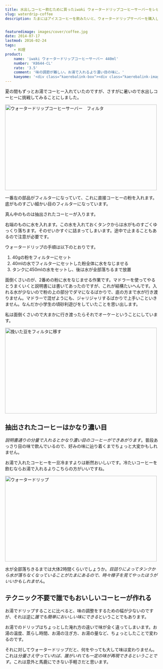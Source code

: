 ```yaml
---
title: 水出しコーヒー飲むために買ったiwaki ウォータードリップコーヒーサーバーをレビュー
slug: waterdrip-coffee
description: たまにはアイスコーヒーを飲みたいと、ウォータードリップサーバーを購入しました。お湯で入れたコーヒーを冷まして飲むより断然おいしいです。水をセットするだけなので、入れ方で味が左右されにくいのがメリットかもしれません。


featuredimage: images/cover/coffee.jpg
date: 2014-07-17
lastmod: 2016-02-24
tags: 
    - 料理
product:
    name: 'iwaki ウォータードリップコーヒーサーバー 440ml'
    number: 'K8644-CL'
    rate: '3.5'
    comment: '味の調節が難しい。お湯で入れるより濃い目の味に。'
    kaeyome: '<div class="kaerebalink-box"><div class="kaerebalink-image"><a href="http://www.amazon.co.jp/exec/obidos/ASIN/B001823VPU/illusionspace-22/ref=nosim/" rel="nofollow" target="_blank"><img src="http://ecx.images-amazon.com/images/I/3177ha7kObL._SL160_.jpg" style="border: none;" /></a></div><div class="kaerebalink-info"><div class="kaerebalink-name"><a href="http://www.amazon.co.jp/exec/obidos/ASIN/B001823VPU/illusionspace-22/ref=nosim/" rel="nofollow" target="_blank">iwaki ウォータードリップコーヒーサーバー 440ml K8644-CL</a><div class="kaerebalink-powered-date">posted with <a href="http://kaereba.com" rel="nofollow" target="_blank">カエレバ</a></div></div><div class="kaerebalink-detail"> iwaki     </div><div class="kaerebalink-link1"><div class="shoplinkamazon"><a href="http://www.amazon.co.jp/gp/search?keywords=%83E%83H%81%5B%83%5E%81%5B%83h%83%8A%83b%83v%83R%81%5B%83q%81%5B%83T%81%5B%83o%81%5B%20%81%40K8644-CL&__mk_ja_JP=%83J%83%5E%83J%83i&tag=illusionspace-22" rel="nofollow" target="_blank" title="アマゾン" >Amazonで購入</a></div><div class="shoplinkrakuten"><a href="http://hb.afl.rakuten.co.jp/hgc/0e95387f.f2aef20d.0e953880.25e412bd/?pc=http%3A%2F%2Fsearch.rakuten.co.jp%2Fsearch%2Fmall%2F%25E3%2582%25A6%25E3%2582%25A9%25E3%2583%25BC%25E3%2582%25BF%25E3%2583%25BC%25E3%2583%2589%25E3%2583%25AA%25E3%2583%2583%25E3%2583%2597%25E3%2582%25B3%25E3%2583%25BC%25E3%2583%2592%25E3%2583%25BC%25E3%2582%25B5%25E3%2583%25BC%25E3%2583%2590%25E3%2583%25BC%2520%25E3%2580%2580K8644-CL%2F-%2Ff.1-p.1-s.1-sf.0-st.A-v.2%3Fx%3D0%26scid%3Daf_ich_link_urltxt%26m%3Dhttp%3A%2F%2Fm.rakuten.co.jp%2F" rel="nofollow" target="_blank" title="楽天市場" >楽天市場で購入</a></div></div></div><div class="booklink-footer" style="clear: left"></div></div>'
---
```


夏の間もずっとお湯でコーヒー入れていたのですが、さすがに暑いので水出しコーヒーに挑戦してみることにしました。

<img src="https://wantit.gcreate.jp/wp-content/uploads/2014/07/P7162370.jpg" alt="ウォータードリップコーヒーサーバー　フィルタ" width="500" height="282" class="size-full wp-image-572" srcset="https://wantit.gcreate.jp/wp-content/uploads/2014/07/P7162370.jpg 500w, https://wantit.gcreate.jp/wp-content/uploads/2014/07/P7162370-300x169.jpg 300w" sizes="(max-width: 500px) 100vw, 500px" />

一番左の部品がフィルターになっていて、これに直接コーヒーの粉を入れます。底がものすごい細かい目のフィルターになっています。

真ん中のものは抽出されたコーヒーが入ります。

右端のものに水を入れます。この水を入れておくタンクからは水がものすごくゆっくり落ちます。そのせいかすぐに詰まってしまいます。途中で止まることもあるので注意が必要です。

ウォータードリップの手順は以下のとおりです。

<ol>
<li>40gの粉をフィルターにセット</li>
<li>40mlの水でフィルターにセットした粉全体に水をなじませる</li>
<li>タンクに450mlの水をセットし、後は水が全部落ちるまで放置</li>
</ol>
面倒くさいのが、2番めの粉に水をなじませる作業です。マドラーを使ってやるとうまくいくと説明書には書いてあったのですが、これが結構たいへんです。入れる水が少ないので粉の上の部分でダマになるばかりで、底の方まで水が行き渡りません。マドラーで混ぜようにも、ジャリジャリするばかりで上手いこといきません。なんだか小学生の頃砂利遊びをしていたことを思い出します。

私は面倒くさいので大まかに行き渡ったらそれでオーケーということにしています。

<img src="https://wantit.gcreate.jp/wp-content/uploads/2014/07/P7162374.jpg" alt="挽いた豆をフィルタに移す" width="500" height="282" class="size-full wp-image-576" srcset="https://wantit.gcreate.jp/wp-content/uploads/2014/07/P7162374.jpg 500w, https://wantit.gcreate.jp/wp-content/uploads/2014/07/P7162374-300x169.jpg 300w" sizes="(max-width: 500px) 100vw, 500px" />


## 抽出されたコーヒーはかなり濃い目


<em>説明書通りの分量で入れるとかなり濃い目のコーヒーができあがります</em>。普段あっさり目の味で飲んでいるので、好みの味に辿り着くまでちょっと大変かもしれません。

お湯で入れたコーヒーを一旦冷ますよりは断然おいしいです。冷たいコーヒーを飲むならお湯で入れるよりこちらの方がいいですね。

<img src="https://wantit.gcreate.jp/wp-content/uploads/2014/07/P7162375.jpg" alt="ウォータードリップ" width="500" height="282" class="size-full wp-image-577" srcset="https://wantit.gcreate.jp/wp-content/uploads/2014/07/P7162375.jpg 500w, https://wantit.gcreate.jp/wp-content/uploads/2014/07/P7162375-300x169.jpg 300w" sizes="(max-width: 500px) 100vw, 500px" />

水が全部落ちきるまでは大体2時間くらいでしょうか。<em>目詰りによってタンクから水が落ちなくなっていることがたまにあるので、時々様子を見てやったほうがいいかもしれません</em>。


## テクニック不要で誰でもおいしいコーヒーが作れる


お湯でドリップすることに比べると、味の調整をするための幅が少ないのですが、それは逆に<em>誰でも簡単においしい味にできる</em>ということでもあります。

お湯でのドリップはちょっとした淹れ方の違いで味が全く違ってしまいます。お湯の温度、蒸らし時間、お湯の注ぎ方、お湯の量など、ちょっとしたことで変わるのです。

それに対してウォータードリップだと、何をやっても大して味は変わりません。これは<em>分量さえ守っていれば、誰がいれても一定の味が再現できるということです</em>。これは意外と馬鹿にできない手軽さだと思います。


  